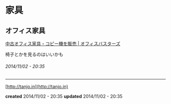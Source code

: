 # 家具

## オフィス家具

<a href="http://www.officebusters.com/">中古オフィス家具・コピー機を販売 | オフィスバスターズ</a>

椅子とかを見るのはいいかも

###### *2014/11/02 - 20:35*

---

[http://tanjo.in](http://tanjo.in)

**created** 2014/11/02 - 20:35
**updated** 2014/11/02 - 20:35
